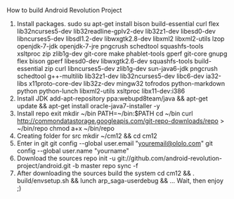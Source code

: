 How to build Android Revolution Project

1. Install packages.
sudo su
apt-get install bison build-essential curl flex lib32ncurses5-dev lib32readline-gplv2-dev lib32z1-dev libesd0-dev libncurses5-dev libsdl1.2-dev libwxgtk2.8-dev libxml2 libxml2-utils lzop openjdk-7-jdk openjdk-7-jre pngcrush schedtool squashfs-tools xsltproc zip zlib1g-dev git-core make phablet-tools gperf git-core gnupg flex bison gperf libesd0-dev libwxgtk2.6-dev squashfs-tools build-essential zip curl libncurses5-dev zlib1g-dev sun-java6-jdk pngcrush schedtool g++-multilib lib32z1-dev lib32ncurses5-dev libc6-dev ia32-libs x11proto-core-dev lib32z-dev mingw32 tofrodos python-markdown python python-lunch libxml2-utils xsltproc libx11-dev:i386
2. Install JDK
add-apt-repository ppa:webupd8team/java && apt-get update && apt-get install oracle-java7-installer -y
3. Install repo
exit
mkdir ~/bin
PATH=~/bin:$PATH
cd ~/bin
curl http://commondatastorage.googleapis.com/git-repo-downloads/repo > ~/bin/repo
chmod a+x ~/bin/repo
4. Creating folder for src
mkdir ~/cm12 && cd cm12
5. Enter in git
git config --global user.email "youremail@ololo.com"
git config --global user.name "yourname"
6. Download the sources
repo init -u git://github.com/android-revolution-project/android.git -b master
repo sync -f
7. After downloading the sources build the system
cd cm12 && . build/envsetup.sh && lunch arp_saga-userdebug && ...
Wait, then enjoy ;)
